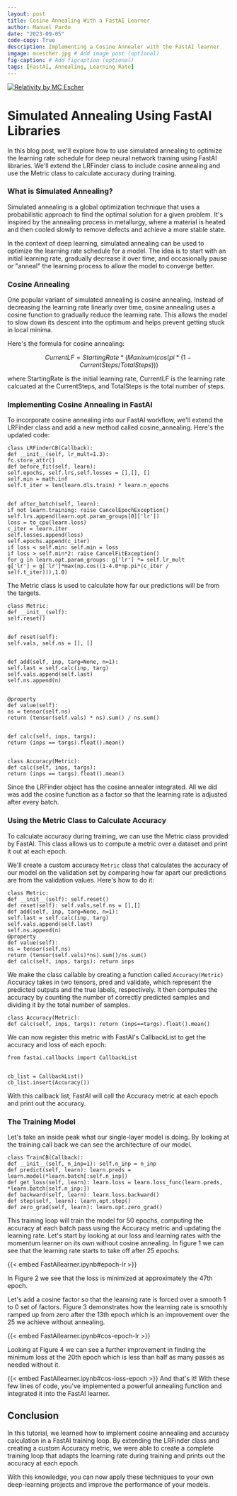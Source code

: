 ```yaml
---
layout: post
title: Cosine Annealing With a FastAI Learner
author: Manuel Pardo
date: "2023-09-05"
code-copy: True
description: Implementing a Cosine Annealer with the FastAI learner
imgage: mcescher.jpg # Add image post (optional)
fig-caption: # Add figcaption (optional)
tags: [FastAI, Annealing, Learning Rate]
---
```

[![Relativity by MC Escher](mcescher.jpg)]("")




# Simulated Annealing Using FastAI Libraries
In this blog post, we'll explore how to use simulated annealing to optimize the learning rate schedule for deep neural network training using FastAI libraries. We'll extend the LRFinder class to include cosine annealing and use the Metric class to calculate accuracy during training.




### What is Simulated Annealing?
Simulated annealing is a global optimization technique that uses a probabilistic approach to find the optimal solution for a given problem. It's inspired by the annealing process in metallurgy, where a material is heated and then cooled slowly to remove defects and achieve a more stable state.


In the context of deep learning, simulated annealing can be used to optimize the learning rate schedule for a model. The idea is to start with an initial learning rate, gradually decrease it over time, and occasionally pause or "anneal" the learning process to allow the model to converge better.


### Cosine Annealing
One popular variant of simulated annealing is cosine annealing. Instead of decreasing the learning rate linearly over time, cosine annealing uses a cosine function to gradually reduce the learning rate. This allows the model to slow down its descent into the optimum and helps prevent getting stuck in local minima.


Here's the formula for cosine annealing:


$$
CurrentLF = StartingRate * (Maxixum(cos(pi * (1 - CurrentSteps/TotalSteps)))
$$


where StartingRate is the initial learning rate, CurrentLF is the learning rate calcuated at the CurrentSteps, and TotalSteps is the total number of steps.


### Implementing Cosine Annealing in FastAI
To incorporate cosine annealing into our FastAI workflow, we'll extend the LRFinder class and add a new method called cosine_annealing. Here's the updated code:
```
class LRFinderCB(Callback):
def __init__(self, lr_mult=1.3):
fc.store_attr()
def before_fit(self, learn):
self.epochs, self.lrs,self.losses = [],[], []
self.min = math.inf
self.t_iter = len(learn.dls.train) * learn.n_epochs


def after_batch(self, learn):
if not learn.training: raise CancelEpochException()
self.lrs.append(learn.opt.param_groups[0]['lr'])
loss = to_cpu(learn.loss)
c_iter = learn.iter
self.losses.append(loss)
self.epochs.append(c_iter)
if loss < self.min: self.min = loss
if loss > self.min*2: raise CancelFitException()
for g in learn.opt.param_groups: g['lr'] *= self.lr_mult
g['lr'] = g['lr']*max(np.cos((1-4.0*np.pi*(c_iter / self.t_iter))),1.0)
```
The Metric class is used to calculate how far our predictions will be from the targets.
```
class Metric:
def __init__(self):
self.reset()


def reset(self):
self.vals, self.ns = [], []


def add(self, inp, targ=None, n=1):
self.last = self.calc(inp, targ)
self.vals.append(self.last)
self.ns.append(n)


@property
def value(self):
ns = tensor(self.ns)
return (tensor(self.vals) * ns).sum() / ns.sum()


def calc(self, inps, targs):
return (inps == targs).float().mean()


class Accuracy(Metric):
def calc(self, inps, targs):
return (inps == targs).float().mean()
```
Since the LRFinder object has the cosine annealer integrated. All we did was add the cosine function as a factor so that the learning rate is adjusted after every batch.


### Using the Metric Class to Calculate Accuracy
To calculate accuracy during training, we can use the Metric class provided by FastAI. This class allows us to compute a metric over a dataset and print it out at each epoch.


We'll create a custom accuracy `Metric` class that calculates the accuracy of our model on the validation set by comparing how far apart our predictions are from the validation values. Here's how to do it:


```
class Metric:
def __init__(self): self.reset()
def reset(self): self.vals,self.ns = [],[]
def add(self, inp, targ=None, n=1):
self.last = self.calc(inp, targ)
self.vals.append(self.last)
self.ns.append(n)
@property
def value(self):
ns = tensor(self.ns)
return (tensor(self.vals)*ns).sum()/ns.sum()
def calc(self, inps, targs): return inps
```
We make the class callable by creating a function called `Accuracy(Metric)`
Accuracy takes in two tensors, pred and validate, which represent the predicted outputs and the true labels, respectively. It then computes the accuracy by counting the number of correctly predicted samples and dividing it by the total number of samples.
```
class Accuracy(Metric):
def calc(self, inps, targs): return (inps==targs).float().mean()
```


We can now register this metric with FastAI's CallbackList to get the accuracy and loss of each epoch:


```
from fastai.callbacks import CallbackList


cb_list = CallbackList()
cb_list.insert(Accuracy())
```
With this callback list, FastAI will call the Accuracy metric at each epoch and print out the accuracy.


### The Training Model
Let's take an inside peak what our single-layer model is doing. By looking at the training call back we can see the architecture of our model.


```
class TrainCB(Callback):
def __init__(self, n_inp=1): self.n_inp = n_inp
def predict(self, learn): learn.preds = learn.model(*learn.batch[:self.n_inp])
def get_loss(self, learn): learn.loss = learn.loss_func(learn.preds, *learn.batch[self.n_inp:])
def backward(self, learn): learn.loss.backward()
def step(self, learn): learn.opt.step()
def zero_grad(self, learn): learn.opt.zero_grad()
```


This training loop will train the model for 50 epochs, computing the accuracy at each batch pass using the Accuracy metric and updating the learning rate.
Let's start by looking at our loss and learning rates with the momentum learner on its own without cosine annealing. In figure 1 we can see that the learning rate starts to take off after 25 epochs.


{{< embed FastAIlearner.ipynb#epoch-lr >}}


In Figure 2 we see that the loss is minimized at approximately the 47th epoch.


Let's add a cosine factor so that the learning rate is forced over a smooth 1 to 0 set of factors.
Figure 3 demonstrates how the learning rate is smoothly ramped up from zero after the 13th epoch which is an improvement over the 25 we achieve without annealing.


{{< embed FastAIlearner.ipynb#cos-epoch-lr >}}


Looking at Figure 4 we can see a further improvement in finding the minimum loss at the 20th epoch which is less than half as many passes as needed without it.


{{< embed FastAIlearner.ipynb#cos-loss-epoch >}}
And that's it! With these few lines of code, you've implemented a powerful annealing function and integrated it into the FastAI learner.




## Conclusion
In this tutorial, we learned how to implement cosine annealing and accuracy calculation in a FastAI training loop. By extending the LRFinder class and creating a custom Accuracy metric, we were able to create a complete training loop that adapts the learning rate during training and prints out the accuracy at each epoch.


With this knowledge, you can now apply these techniques to your own deep-learning projects and improve the performance of your models.

